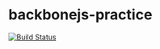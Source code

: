 # backbonejs-practice

[![Build Status](https://travis-ci.org/lanzhiping/backbonejs-practice.svg?branch=release)](https://travis-ci.org/lanzhiping/backbonejs-practice)
